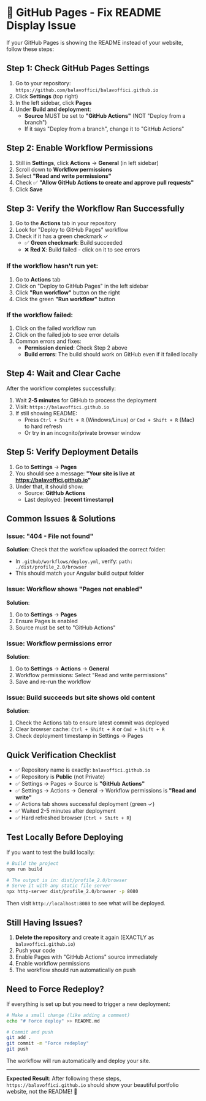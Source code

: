 # 🔧 GitHub Pages - Fix README Display Issue

If your GitHub Pages is showing the README instead of your website, follow these steps:

## Step 1: Check GitHub Pages Settings

1. Go to your repository: `https://github.com/balavoffici/balavoffici.github.io`
2. Click **Settings** (top right)
3. In the left sidebar, click **Pages**
4. Under **Build and deployment**:
   - **Source** MUST be set to **"GitHub Actions"** (NOT "Deploy from a branch")
   - If it says "Deploy from a branch", change it to "GitHub Actions"

## Step 2: Enable Workflow Permissions

1. Still in **Settings**, click **Actions** → **General** (in left sidebar)
2. Scroll down to **Workflow permissions**
3. Select **"Read and write permissions"**
4. Check ✅ **"Allow GitHub Actions to create and approve pull requests"**
5. Click **Save**

## Step 3: Verify the Workflow Ran Successfully

1. Go to the **Actions** tab in your repository
2. Look for "Deploy to GitHub Pages" workflow
3. Check if it has a green checkmark ✓
   - ✅ **Green checkmark**: Build succeeded
   - ❌ **Red X**: Build failed - click on it to see errors

### If the workflow hasn't run yet:

1. Go to **Actions** tab
2. Click on "Deploy to GitHub Pages" in the left sidebar
3. Click **"Run workflow"** button on the right
4. Click the green **"Run workflow"** button

### If the workflow failed:

1. Click on the failed workflow run
2. Click on the failed job to see error details
3. Common errors and fixes:
   - **Permission denied**: Check Step 2 above
   - **Build errors**: The build should work on GitHub even if it failed locally

## Step 4: Wait and Clear Cache

After the workflow completes successfully:

1. Wait **2-5 minutes** for GitHub to process the deployment
2. Visit: `https://balavoffici.github.io`
3. If still showing README:
   - Press `Ctrl + Shift + R` (Windows/Linux) or `Cmd + Shift + R` (Mac) to hard refresh
   - Or try in an incognito/private browser window

## Step 5: Verify Deployment Details

1. Go to **Settings** → **Pages**
2. You should see a message: **"Your site is live at https://balavoffici.github.io"**
3. Under that, it should show:
   - Source: **GitHub Actions**
   - Last deployed: **[recent timestamp]**

## Common Issues & Solutions

### Issue: "404 - File not found"

**Solution**: Check that the workflow uploaded the correct folder:

- In `.github/workflows/deploy.yml`, verify: `path: ./dist/profile_2.0/browser`
- This should match your Angular build output folder

### Issue: Workflow shows "Pages not enabled"

**Solution**:

1. Go to **Settings** → **Pages**
2. Ensure Pages is enabled
3. Source must be set to "GitHub Actions"

### Issue: Workflow permissions error

**Solution**:

1. Go to **Settings** → **Actions** → **General**
2. Workflow permissions: Select "Read and write permissions"
3. Save and re-run the workflow

### Issue: Build succeeds but site shows old content

**Solution**:

1. Check the Actions tab to ensure latest commit was deployed
2. Clear browser cache: `Ctrl + Shift + R` or `Cmd + Shift + R`
3. Check deployment timestamp in Settings → Pages

## Quick Verification Checklist

- ✅ Repository name is exactly: `balavoffici.github.io`
- ✅ Repository is **Public** (not Private)
- ✅ Settings → Pages → Source is **"GitHub Actions"**
- ✅ Settings → Actions → General → Workflow permissions is **"Read and write"**
- ✅ Actions tab shows successful deployment (green ✓)
- ✅ Waited 2-5 minutes after deployment
- ✅ Hard refreshed browser (`Ctrl + Shift + R`)

## Test Locally Before Deploying

If you want to test the build locally:

```bash
# Build the project
npm run build

# The output is in: dist/profile_2.0/browser
# Serve it with any static file server
npx http-server dist/profile_2.0/browser -p 8080
```

Then visit `http://localhost:8080` to see what will be deployed.

## Still Having Issues?

1. **Delete the repository** and create it again (EXACTLY as `balavoffici.github.io`)
2. Push your code
3. Enable Pages with "GitHub Actions" source immediately
4. Enable workflow permissions
5. The workflow should run automatically on push

## Need to Force Redeploy?

If everything is set up but you need to trigger a new deployment:

```bash
# Make a small change (like adding a comment)
echo "# Force deploy" >> README.md

# Commit and push
git add .
git commit -m "Force redeploy"
git push
```

The workflow will run automatically and deploy your site.

---

**Expected Result**: After following these steps, `https://balavoffici.github.io` should show your beautiful portfolio website, not the README! 🎉
